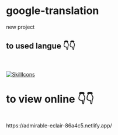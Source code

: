 # google-translation
new project

<h2>to used langue 👇👇</h2>
<br/>



[![SkillIcons](https://skillicons.dev/icons?i=html,css,js)](https://skillicons.dev)<br/>



<h1>to view online 👇👇</h1>
<br/>
https://admirable-eclair-86a4c5.netlify.app/

